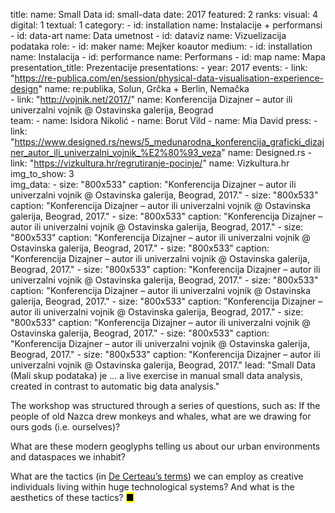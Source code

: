title: 
    name: Small Data
id: small-data
date: 2017
featured: 2
ranks:
    visual: 4
    digital: 1
    textual: 1
category: 
    - id: installation
      name: Instalacije + performansi
    - id: data-art
      name: Data umetnost
    - id: dataviz
      name: Vizuelizacija podataka
role:
    - id: maker
      name: Mejker koautor
medium:
    - id: installation
      name: Instalacija
    - id: performance
      name: Performans
    - id: map
      name: Mapa 
presentation_title: Prezentacije
presentations:
    - year: 2017
      events:
        - link: "https://re-publica.com/en/session/physical-data-visualisation-experience-design"
          name: re:publika, Solun, Grčka + Berlin, Nemačka  
        - link: "http://vojnik.net/2017/"
          name: Konferencija Dizajner – autor ili univerzalni vojnik @ Ostavinska galerija, Beograd           
team:
    - name: Isidora Nikolić
    - name: Borut Vild
    - name: Mia David
press:
    - link: "https://www.designed.rs/news/5_medunarodna_konferencija_graficki_dizajner_autor_ili_univerzalni_vojnik_%E2%80%93_veza"
      name: Designed.rs
    - link: "https://vizkultura.hr/regrutiranje-pocinje/"
      name: Vizkultura.hr
img_to_show: 3       
img_data:
    - size: "800x533"
      caption: "Konferencija Dizajner – autor ili univerzalni vojnik @ Ostavinska galerija, Beograd, 2017."
    - size: "800x533"
      caption: "Konferencija Dizajner – autor ili univerzalni vojnik @ Ostavinska galerija, Beograd, 2017."
    - size: "800x533"
      caption: "Konferencija Dizajner – autor ili univerzalni vojnik @ Ostavinska galerija, Beograd, 2017."
    - size: "800x533"
      caption: "Konferencija Dizajner – autor ili univerzalni vojnik @ Ostavinska galerija, Beograd, 2017."
    - size: "800x533"
      caption: "Konferencija Dizajner – autor ili univerzalni vojnik @ Ostavinska galerija, Beograd, 2017."
    - size: "800x533"
      caption: "Konferencija Dizajner – autor ili univerzalni vojnik @ Ostavinska galerija, Beograd, 2017."
    - size: "800x533"
      caption: "Konferencija Dizajner – autor ili univerzalni vojnik @ Ostavinska galerija, Beograd, 2017."
    - size: "800x533"
      caption: "Konferencija Dizajner – autor ili univerzalni vojnik @ Ostavinska galerija, Beograd, 2017."
    - size: "800x533"
      caption: "Konferencija Dizajner – autor ili univerzalni vojnik @ Ostavinska galerija, Beograd, 2017."
    - size: "800x533"
      caption: "Konferencija Dizajner – autor ili univerzalni vojnik @ Ostavinska galerija, Beograd, 2017."
    - size: "800x533"
      caption: "Konferencija Dizajner – autor ili univerzalni vojnik @ Ostavinska galerija, Beograd, 2017."
lead: "Small Data (Mali skup podataka) je ... a live exercise in manual small data analysis, created in contrast to automatic big data analysis."

The workshop was structured through a series of questions, such as: If the people of old Nazca drew monkeys and whales, what are we drawing for ours gods (i.e. ourselves)? 

What are these modern geoglyphs telling us about our urban environments and dataspaces we inhabit? 

What are the tactics (in <a href="https://monoskop.org/images/2/2a/De_Certeau_Michel_The_Practice_of_Everyday_Life.pdf" target="_blank">De Certeau’s terms</a>) we can employ as creative individuals living within huge technological systems? And what is the aesthetics of these tactics? <mark>&#9632;</mark>